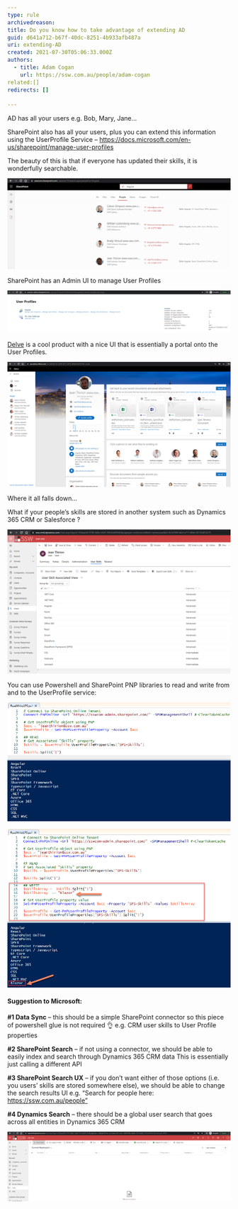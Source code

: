 ```yaml
---
type: rule
archivedreason:
title: Do you know how to take advantage of extending AD 
guid: d641a712-b67f-40dc-8251-4b933afb487a
uri: extending-AD
created: 2021-07-30T05:06:33.000Z
authors:
  - title: Adam Cogan
    url: https://ssw.com.au/people/adam-cogan
related:[]
redirects: []

---
```



AD has all your users e.g. Bob, Mary, Jane...

SharePoint also has all your users, plus you can extend this information using the UserProfile Service – https://docs.microsoft.com/en-us/sharepoint/manage-user-profiles

The beauty of this is that if everyone has updated their skills, it is wonderfully searchable.

<!--endintro-->

 
![Figure: SharePoint People Search – Notice the Skills coming from UserProfile Service (aka UPS)](extending-ad-1.png)

SharePoint has an Admin UI to manage User Profiles

 
![Figure: User Profile UI in your SharePoint Admin Centre – generally this is not needed the Delve out of the box experience works for your organisation](extending-ad-2.png)

[Delve](https://aus.delve.office.com) is a cool product with a nice UI that is essentially a portal onto the User Profiles.

 
![Figure: Delve profile – Click on “Update Profile” to write data back to SharePoint User Profile Service](extending-ad-3.png)

Where it all falls down...

What if your people’s skills are stored in another system such as Dynamics 365 CRM or Salesforce ?

 
![Figure: People’s skills are often stored in Dynamics 365 CRM or Salesforce](extending-ad-4.png)

You can use Powershell and SharePoint PNP libraries to read and write from and to the UserProfile service:

 
![Figure: Powershell - Reading skills from UserProfile](extending-ad-5.png)

 
![Figure: Powershell - Adding “Blazor” to Jean’s skill list](extending-ad-6.png)

#### Suggestion to Microsoft:

**#1 Data Sync** – this should be a simple SharePoint connector so this piece of powershell glue is not required 👌
e.g. CRM user skills to User Profile properties

**#2 SharePoint Search** – if not using a connector, we should be able to easily index and search through Dynamics 365 CRM data
This is essentially just calling a different API

**#3 SharePoint Search UX** – if you don’t want either of those options (i.e. you users’ skills are stored somewhere else), we should be able to change the search results UI
e.g. “Search for people here: https://ssw.com.au/people”

**#4 Dynamics Search** – there should be a global user search that goes across all entities in Dynamics 365 CRM

 
![Figure: Searching User + Skill doesn’t yield any result although this skill is associated to the user](extending-ad-7.png)
